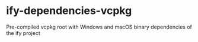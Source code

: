 # ify-dependencies-vcpkg
Pre-compiled vcpkg root with Windows and macOS binary dependencies of the ify project
